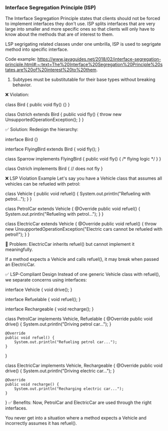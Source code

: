 ### Interface Segregation Principle (ISP)

The Interface Segregation Principle states that clients should not be forced to implement interfaces they don't use. ISP splits interfaces that are very large into smaller and more specific ones so that clients will only have to know about the methods that are of interest to them.


LSP segrigating related classes under one umbrilla, ISP is used to segrigate method into specific interface.

Code example:
https://www.javaguides.net/2018/02/interface-segregation-principle.html#:~:text=The%20Interface%20Segregation%20Principle%20states,are%20of%20interest%20to%20them.

1. Subtypes must be substitutable for their base types without breaking behavior.

❌ Violation:

class Bird {
    public void fly() {}
}

class Ostrich extends Bird {
    public void fly() { throw new UnsupportedOperationException(); }
}

✅ Solution:
Redesign the hierarchy:

interface Bird {}

interface FlyingBird extends Bird {
    void fly();
}

class Sparrow implements FlyingBird {
    public void fly() { /* flying logic */ }
}

class Ostrich implements Bird {
    // does not fly
}





❌ LSP Violation Example
Let's say you have a Vehicle class that assumes all vehicles can be refueled with petrol:

class Vehicle {
    public void refuel() {
        System.out.println("Refueling with petrol...");
    }
}

class PetrolCar extends Vehicle {
    @Override
    public void refuel() {
        System.out.println("Refueling with petrol...");
    }
}

class ElectricCar extends Vehicle {
    @Override
    public void refuel() {
        throw new UnsupportedOperationException("Electric cars cannot be refueled with petrol!");
    }
}

🚫 Problem:
ElectricCar inherits refuel() but cannot implement it meaningfully.

If a method expects a Vehicle and calls refuel(), it may break when passed an ElectricCar.

✅ LSP-Compliant Design
Instead of one generic Vehicle class with refuel(), we separate concerns using interfaces:

interface Vehicle {
    void drive();
}

interface Refuelable {
    void refuel();
}

interface Rechargeable {
    void recharge();
}

class PetrolCar implements Vehicle, Refuelable {
    @Override
    public void drive() {
        System.out.println("Driving petrol car...");
    }

    @Override
    public void refuel() {
        System.out.println("Refueling petrol car...");
    }
}

class ElectricCar implements Vehicle, Rechargeable {
    @Override
    public void drive() {
        System.out.println("Driving electric car...");
    }

    @Override
    public void recharge() {
        System.out.println("Recharging electric car...");
    }
}
✅ Benefits:
Now, PetrolCar and ElectricCar are used through the right interfaces.

You never get into a situation where a method expects a Vehicle and incorrectly assumes it has refuel().
